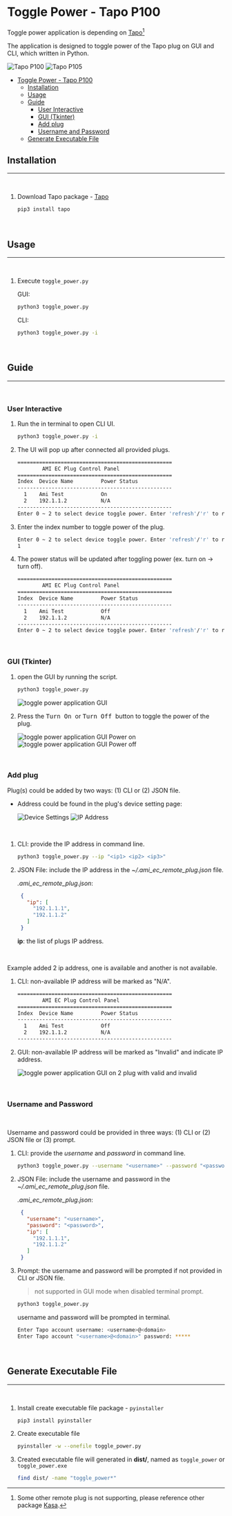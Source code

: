 # Toggle Power - Tapo P100

Toggle power application is depending on [Tapo](https://github.com/mihai-dinculescu/tapo)[^1]

The application is designed to toggle power of the Tapo plug on GUI and CLI, which written in Python.

<img src="https://encrypted-tbn0.gstatic.com/images?q=tbn:ANd9GcQGQ0i9injvbmzqCHf63vEFeLRz2GB_KmHzaw&s" alt="Tapo P100"/>
<img src="https://encrypted-tbn0.gstatic.com/images?q=tbn:ANd9GcQuwCiu13LZRrVWUb4A5m0kUnBhckNyhBAWzg&s" alt="Tapo P105"/>

* [Toggle Power - Tapo P100](#toggle-power---tapo-p100)
   * [Installation](#installation)
   * [Usage](#usage)
   * [Guide](#guide)
      * [User Interactive](#user-interactive)
      * [GUI (Tkinter)](#gui-tkinter)
      * [Add plug](#add-plug)
      * [Username and Password](#username-and-password)
   * [Generate Executable File](#generate-executable-file)

## Installation

---

<br>

1. Download Tapo package - [Tapo](https://github.com/mihai-dinculescu/tapo)

   ```bash
   pip3 install tapo
   ```

<br>

## Usage

---

<br>

1. Execute `toggle_power.py`

   GUI:

   ```bash
   python3 toggle_power.py
   ```

   CLI:

   ```bash
   python3 toggle_power.py -i
   ```

<br>

## Guide

---

<br>

### User Interactive

1. Run the in terminal to open CLI UI.

    ```bash
    python3 toggle_power.py -i
    ```

1. The UI will pop up after connected all provided plugs.

    ```bash
    ==================================================
            AMI EC Plug Control Panel
    ==================================================
    Index  Device Name         Power Status
    --------------------------------------------------
      1    Ami Test            On
      2    192.1.1.2           N/A
    --------------------------------------------------
    Enter 0 ~ 2 to select device toggle power. Enter 'refresh'/'r' to refresh the device list. Enter 'exit' to exit.

    ```

1. Enter the index number to toggle power of the plug.

    ```bash
    Enter 0 ~ 2 to select device toggle power. Enter 'refresh'/'r' to refresh the device list. Enter 'exit' to exit.
    1
    ```

1. The power status will be updated after toggling power (ex. turn on -> turn off).

    ```bash
    ==================================================
            AMI EC Plug Control Panel
    ==================================================
    Index  Device Name         Power Status
    --------------------------------------------------
      1    Ami Test            Off
      2    192.1.1.2           N/A
    --------------------------------------------------
    Enter 0 ~ 2 to select device toggle power. Enter 'refresh'/'r' to refresh the device list. Enter 'exit' to exit.

    ```

<br>

### GUI (Tkinter)

1. open the GUI by running the script.

    ```bash
    python3 toggle_power.py
    ```

    ![toggle power application GUI](docs/img/remote_plug_home.png)

1. Press the <kbd> Turn On </kbd> or <kbd> Turn Off </kbd> button to toggle the power of the plug.

    <img src="docs/img/remote_plug_power_on.png" alt="toggle power application GUI Power on"/>
    <img src="docs/img/remote_plug_power_off.png" alt="toggle power application GUI Power off"/>

<br>

### Add plug

Plug(s) could be added by two ways: (1) CLI or (2) JSON file.

- Address could be found in the plug's device setting page:

    <img src="https://encrypted-tbn0.gstatic.com/images?q=tbn:ANd9GcRhvBXeFWM-73l1Iel9evpKZhd9EXjqSOf8ReUCcqJlDOpoIp7iUrZmBhRc77zKMp2FFnE&usqp=CAU" alt="Device Settings"/>

    <img src="https://encrypted-tbn0.gstatic.com/images?q=tbn:ANd9GcQzyPYNzETtFg6ItPNgPLQuEuLkFekZqSl91nVoYNKWI_OgNsEhLMEUtgj1Jbz_RWJK3M8&usqp=CAU" alt="IP Address"/>

<br>

1. CLI: provide the IP address in command line.

    ```bash
    python3 toggle_power.py --ip "<ip1> <ip2> <ip3>"
    ```

1. JSON File: include the IP address in the _~/.ami_ec_remote_plug.json_ file.

   _.ami_ec_remote_plug.json_:

   ```json
    {
      "ip": [
        "192.1.1.1",
        "192.1.1.2"
      ]
    }
    ```

   **ip**: the list of plugs IP address.

<br>

Example added 2 ip address, one is available and another is not available.

1. CLI: non-available IP address will be marked as "N/A".

    ```bash
    ==================================================
            AMI EC Plug Control Panel
    ==================================================
    Index  Device Name         Power Status
    --------------------------------------------------
      1    Ami Test            Off
      2    192.1.1.2           N/A
    --------------------------------------------------
    ```

1. GUI: non-available IP address will be marked as "Invalid" and indicate IP address.

    ![toggle power application GUI on 2 plug with valid and invalid](docs/img/remote_plug_power_off.png)

<br>

### Username and Password

<br>

Username and password could be provided in three ways: (1) CLI or (2) JSON file or (3) prompt.

1. CLI: provide the _username_ and _password_ in command line.

    ```bash
    python3 toggle_power.py --username "<username>" --password "<password>"
    ```

1. JSON File: include the username and password in the _~/.ami_ec_remote_plug.json_ file.

   _.ami_ec_remote_plug.json_:

   ```json
    {
      "username": "<username>",
      "password": "<password>",
      "ip": [
        "192.1.1.1",
        "192.1.1.2"
      ]
    }
    ```

1. Prompt: the username and password will be prompted if not provided in CLI or JSON file.

   > not supported in GUI mode when disabled terminal prompt.

    ```bash
    python3 toggle_power.py
    ```

    username and password will be prompted in terminal.

    ```bash
    Enter Tapo account username: <username>@<domain>
    Enter Tapo account "<username>@<domain>" password: *****
    ```

<br>

## Generate Executable File

---

<br>

1. Install create executable file package - `pyinstaller`

    ```bash
    pip3 install pyinstaller
    ```

1. Create executable file

    ```bash
    pyinstaller -w --onefile toggle_power.py
    ```

1. Created executable file will generated in **dist/**, named as `toggle_power` or `toggle_power.exe`

    ```bash
    find dist/ -name "toggle_power*"
    ```

[^1]: Some other remote plug is not supporting, please reference other package [Kasa](https://github.com/python-kasa/python-kasa).
